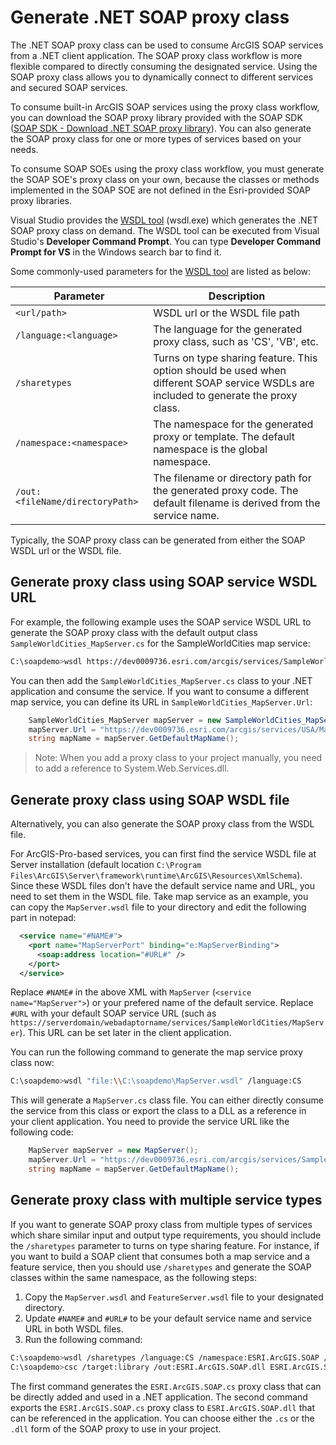 # Generate .NET SOAP proxy class

The .NET SOAP proxy class can be used to consume ArcGIS SOAP services from a .NET client application. The SOAP proxy class workflow is more flexible compared to directly consuming the designated service. Using the SOAP proxy class allows you to dynamically connect to different services and secured SOAP services.

To consume built-in ArcGIS SOAP services using the proxy class workflow, you can download the SOAP proxy library provided with the SOAP SDK ([SOAP SDK - Download .NET SOAP proxy library](http://resources.arcgis.com/en/help/soap/latest/#/NET/01vp00000090000000/)). You can also generate the SOAP proxy class for one or more types of services based on your needs. 

To consume SOAP SOEs using the proxy class workflow, you must generate the SOAP SOE's proxy class on your own, because the classes or methods implemented in the SOAP SOE are not defined in the Esri-provided SOAP proxy libraries.

Visual Studio provides the [WSDL tool](https://docs.microsoft.com/en-us/sql/reporting-services/report-server-web-service/net-framework/creating-the-web-service-proxy?view=sql-server-ver15) (wsdl.exe) which generates the .NET SOAP proxy class on demand. The WSDL tool can be executed from Visual Studio's **Developer Command Prompt**. You can type **Developer Command Prompt for VS** in the Windows search bar to find it.

Some commonly-used parameters for the [WSDL tool](https://docs.microsoft.com/en-us/sql/reporting-services/report-server-web-service/net-framework/creating-the-web-service-proxy?view=sql-server-ver15) are listed as below:

Parameter  | Description
-- | --
`<url/path>` | WSDL url or the WSDL file path
`/language:<language>`| The language for the generated proxy class, such as 'CS', 'VB', etc.
`/sharetypes`|  Turns on type sharing feature. This option should be used when different SOAP service WSDLs are included to generate the proxy class.
`/namespace:<namespace>`| The namespace for the generated proxy or template. The default namespace is the global namespace.
`/out:<fileName/directoryPath>` | The filename or directory path for the generated proxy code. The default filename is derived from the service name.

Typically, the SOAP proxy class can be generated from either the SOAP WSDL url or the WSDL file. 

## Generate proxy class using SOAP service WSDL URL

For example, the following example uses the SOAP service WSDL URL to generate the SOAP proxy class with the default output class `SampleWorldCities_MapServer.cs` for the SampleWorldCities map service:

``` bash
C:\soapdemo>wsdl https://dev0009736.esri.com/arcgis/services/SampleWorldCities/MapServer?wsdl /language:CS
```

You can then add the `SampleWorldCities_MapServer.cs` class to your .NET application and consume the service. If you want to consume a different map service, you can define its URL in `SampleWorldCities_MapServer.Url`:

``` c#
    SampleWorldCities_MapServer mapServer = new SampleWorldCities_MapServer();
    mapServer.Url = "https://dev0009736.esri.com/arcgis/services/USA/MapServer";
    string mapName = mapServer.GetDefaultMapName();
```

> Note: When you add a proxy class to your project manually, you need to add a reference to System.Web.Services.dll.

## Generate proxy class using SOAP WSDL file

Alternatively, you can also generate the SOAP proxy class from the WSDL file. 

For ArcGIS-Pro-based services, you can first find the service WSDL file at Server installation (default location `C:\Program Files\ArcGIS\Server\framework\runtime\ArcGIS\Resources\XmlSchema`). Since these WSDL files don't have the default service name and URL, you need to set them in the WSDL file. Take map service as an example, you can copy the `MapServer.wsdl` file to your directory and edit the following part in notepad:

``` xml
  <service name="#NAME#">
    <port name="MapServerPort" binding="e:MapServerBinding">
      <soap:address location="#URL#" />
    </port>
  </service>
```

Replace `#NAME#` in the above XML with `MapServer` (`<service name="MapServer">`) or your prefered name of the default service. Replace `#URL` with your default SOAP service URL (such as `https://serverdomain/webadaptorname/services/SampleWorldCities/MapServer`). This URL can be set later in the client application.

You can run the following command to generate the map service proxy class now:

``` bash
C:\soapdemo>wsdl "file:\\C:\soapdemo\MapServer.wsdl" /language:CS
```

This will generate a `MapServer.cs` class file. You can either directly consume the service from this class or export the class to a DLL as a reference in your client application. You need to provide the service URL like the following code:

``` c#
    MapServer mapServer = new MapServer();
    mapServer.Url = "https://dev0009736.esri.com/arcgis/services/SampleWorldCities/MapServer";
    string mapName = mapServer.GetDefaultMapName();
```

## Generate proxy class with multiple service types

If you want to generate SOAP proxy class from multiple types of services which share similar input and output type requirements, you should include the `/sharetypes` parameter to turns on type sharing feature. For instance, if you want to build a SOAP client that consumes both a map service and a feature service, then you should use `/sharetypes` and generate the SOAP classes within the same namespace, as the following steps:
1. Copy the `MapServer.wsdl` and `FeatureServer.wsdl` file to your designated directory.
2. Update `#NAME#` and `#URL#` to be your default service name and service URL in both WSDL files.
3. Run the following command:

``` bash
C:\soapdemo>wsdl /sharetypes /language:CS /namespace:ESRI.ArcGIS.SOAP /out:.\ESRI.ArcGIS.SOAP.cs /protocol:SOAP "file:\\C:\soapdemo\MapServer.wsdl" "file:\\C:\soapdemo\FeatureServer.wsdl"
C:\soapdemo>csc /target:library /out:ESRI.ArcGIS.SOAP.dll ESRI.ArcGIS.SOAP.cs    
```

The first command generates the `ESRI.ArcGIS.SOAP.cs` proxy class that can be directly added and used in a .NET application. The second command exports the `ESRI.ArcGIS.SOAP.cs` proxy class to `ESRI.ArcGIS.SOAP.dll` that can be referenced in the application. You can choose either the `.cs`  or the `.dll` form of the SOAP proxy to use in your project.
